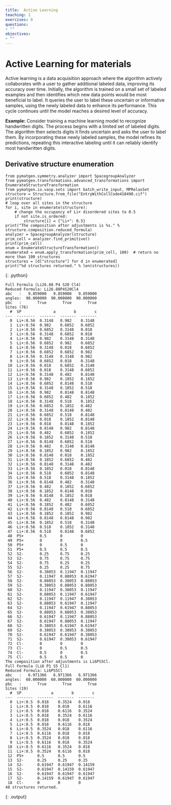 ```yaml
---
title:  Active Learning 
teaching: 1
exercises: 0
questions:
- ""
objectives:
- ""
---
```


<!-- MathJax -->

<script type="text/javascript"

  src="https://cdnjs.cloudflare.com/ajax/libs/mathjax/2.7.3/MathJax.js?config=TeX-AMS-MML_HTMLorMML">

</script>


# Active Learning for materials


Active learning is a data acquisition approach where the algorithm actively collaborates with a user to gather additional labeled data, improving its accuracy over time. Initially, the algorithm is trained on a small set of labeled examples and then identifies which new data points would be most beneficial to label. It queries the user to label these uncertain or informative samples, using the newly labeled data to enhance its performance. This cycle continues until the model reaches a desired level of accuracy.

**Example:** Consider training a machine learning model to recognize handwritten digits. The process begins with a limited set of labeled digits. The algorithm then selects digits it finds uncertain and asks the user to label them. By incorporating these newly labeled samples, the model refines its predictions, repeating this interactive labeling until it can reliably identify most handwritten digits.

## Derivative structure enumeration

~~~
from pymatgen.symmetry.analyzer import SpacegroupAnalyzer
from pymatgen.transformations.advanced_transformations import EnumerateStructureTransformation
from pymatgen.io.vasp.sets import batch_write_input, MPRelaxSet
structure = Structure.from_file("EntryWithCollCode418490.cif")
print(structure)
# loop over all sites in the structure
for i, site in enumerate(structure):
    # change the occupancy of Li+ disordered sites to 0.5
    if not site.is_ordered:
        structure[i] = {"Li+": 0.5}
print("The composition after adjustments is %s." % structure.composition.reduced_formula)
analyzer = SpacegroupAnalyzer(structure)
prim_cell = analyzer.find_primitive()
print(prim_cell)
enum = EnumerateStructureTransformation()
enumerated = enum.apply_transformation(prim_cell, 100)  # return no more than 100 structures
structures = [d["structure"] for d in enumerated]  
print("%d structures returned." % len(structures))
~~~
{: .python}

~~~
Full Formula (Li26.88 P4 S20 Cl4)
Reduced Formula: Li26.88P4S20Cl4
abc   :   9.859000   9.859000   9.859000
angles:  90.000000  90.000000  90.000000
pbc   :       True       True       True
Sites (76)
  #  SP              a        b        c
---  --------  -------  -------  -------
  0  Li+:0.56  0.3148   0.982    0.3148
  1  Li+:0.56  0.982    0.6852   0.6852
  2  Li+:0.56  0.6852   0.3148   0.018
  3  Li+:0.56  0.3148   0.6852   0.018
  4  Li+:0.56  0.982    0.3148   0.3148
  5  Li+:0.56  0.6852   0.982    0.6852
  6  Li+:0.56  0.3148   0.018    0.6852
  7  Li+:0.56  0.6852   0.6852   0.982
  8  Li+:0.56  0.3148   0.3148   0.982
  9  Li+:0.56  0.6852   0.018    0.3148
 10  Li+:0.56  0.018    0.6852   0.3148
 11  Li+:0.56  0.018    0.3148   0.6852
 12  Li+:0.56  0.3148   0.482    0.8148
 13  Li+:0.56  0.982    0.1852   0.1852
 14  Li+:0.56  0.6852   0.8148   0.518
 15  Li+:0.56  0.3148   0.1852   0.518
 16  Li+:0.56  0.982    0.8148   0.8148
 17  Li+:0.56  0.6852   0.482    0.1852
 18  Li+:0.56  0.3148   0.518    0.1852
 19  Li+:0.56  0.6852   0.1852   0.482
 20  Li+:0.56  0.3148   0.8148   0.482
 21  Li+:0.56  0.6852   0.518    0.8148
 22  Li+:0.56  0.018    0.1852   0.8148
 23  Li+:0.56  0.018    0.8148   0.1852
 24  Li+:0.56  0.8148   0.982    0.8148
 25  Li+:0.56  0.482    0.6852   0.1852
 26  Li+:0.56  0.1852   0.3148   0.518
 27  Li+:0.56  0.8148   0.6852   0.518
 28  Li+:0.56  0.482    0.3148   0.8148
 29  Li+:0.56  0.1852   0.982    0.1852
 30  Li+:0.56  0.8148   0.018    0.1852
 31  Li+:0.56  0.1852   0.6852   0.482
 32  Li+:0.56  0.8148   0.3148   0.482
 33  Li+:0.56  0.1852   0.018    0.8148
 34  Li+:0.56  0.518    0.6852   0.8148
 35  Li+:0.56  0.518    0.3148   0.1852
 36  Li+:0.56  0.8148   0.482    0.3148
 37  Li+:0.56  0.482    0.1852   0.6852
 38  Li+:0.56  0.1852   0.8148   0.018
 39  Li+:0.56  0.8148   0.1852   0.018
 40  Li+:0.56  0.482    0.8148   0.3148
 41  Li+:0.56  0.1852   0.482    0.6852
 42  Li+:0.56  0.8148   0.518    0.6852
 43  Li+:0.56  0.1852   0.1852   0.982
 44  Li+:0.56  0.8148   0.8148   0.982
 45  Li+:0.56  0.1852   0.518    0.3148
 46  Li+:0.56  0.518    0.1852   0.3148
 47  Li+:0.56  0.518    0.8148   0.6852
 48  P5+       0.5      0        0
 49  P5+       0        0        0.5
 50  P5+       0        0.5      0
 51  P5+       0.5      0.5      0.5
 52  S2-       0.25     0.75     0.25
 53  S2-       0.75     0.75     0.75
 54  S2-       0.75     0.25     0.25
 55  S2-       0.25     0.25     0.75
 56  S2-       0.38053  0.11947  0.11947
 57  S2-       0.11947  0.88053  0.61947
 58  S2-       0.88053  0.38053  0.88053
 59  S2-       0.38053  0.88053  0.88053
 60  S2-       0.11947  0.38053  0.11947
 61  S2-       0.88053  0.11947  0.61947
 62  S2-       0.11947  0.11947  0.38053
 63  S2-       0.88053  0.61947  0.11947
 64  S2-       0.11947  0.61947  0.88053
 65  S2-       0.88053  0.88053  0.38053
 66  S2-       0.61947  0.11947  0.88053
 67  S2-       0.61947  0.88053  0.11947
 68  S2-       0.38053  0.61947  0.61947
 69  S2-       0.38053  0.38053  0.38053
 70  S2-       0.61947  0.61947  0.38053
 71  S2-       0.61947  0.38053  0.61947
 72  Cl-       0        0        0
 73  Cl-       0        0.5      0.5
 74  Cl-       0.5      0        0.5
 75  Cl-       0.5      0.5      0
The composition after adjustments is Li6PS5Cl.
Full Formula (Li6 P1 S5 Cl1)
Reduced Formula: Li6PS5Cl
abc   :   6.971366   6.971366   6.971366
angles:  60.000000  60.000000  60.000000
pbc   :       True       True       True
Sites (19)
  #  SP             a        b        c
---  -------  -------  -------  -------
  0  Li+:0.5  0.018    0.3524   0.018
  1  Li+:0.5  0.018    0.018    0.6116
  2  Li+:0.5  0.018    0.6116   0.3524
  3  Li+:0.5  0.018    0.3524   0.6116
  4  Li+:0.5  0.018    0.018    0.3524
  5  Li+:0.5  0.018    0.6116   0.018
  6  Li+:0.5  0.3524   0.018    0.6116
  7  Li+:0.5  0.6116   0.018    0.018
  8  Li+:0.5  0.3524   0.018    0.018
  9  Li+:0.5  0.6116   0.018    0.3524
 10  Li+:0.5  0.6116   0.3524   0.018
 11  Li+:0.5  0.3524   0.6116   0.018
 12  P5+      0.5      0.5      0.5
 13  S2-      0.25     0.25     0.25
 14  S2-      0.61947  0.61947  0.14159
 15  S2-      0.61947  0.14159  0.61947
 16  S2-      0.61947  0.61947  0.61947
 17  S2-      0.14159  0.61947  0.61947
 18  Cl-      0        0        0
48 structures returned.
~~~
{: .output}
